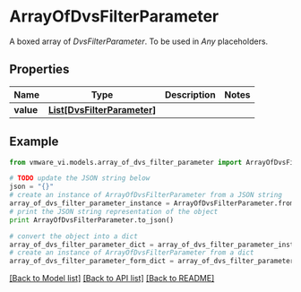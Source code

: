 # ArrayOfDvsFilterParameter

A boxed array of *DvsFilterParameter*. To be used in *Any* placeholders. 

## Properties
Name | Type | Description | Notes
------------ | ------------- | ------------- | -------------
**value** | [**List[DvsFilterParameter]**](DvsFilterParameter.md) |  | 

## Example

```python
from vmware_vi.models.array_of_dvs_filter_parameter import ArrayOfDvsFilterParameter

# TODO update the JSON string below
json = "{}"
# create an instance of ArrayOfDvsFilterParameter from a JSON string
array_of_dvs_filter_parameter_instance = ArrayOfDvsFilterParameter.from_json(json)
# print the JSON string representation of the object
print ArrayOfDvsFilterParameter.to_json()

# convert the object into a dict
array_of_dvs_filter_parameter_dict = array_of_dvs_filter_parameter_instance.to_dict()
# create an instance of ArrayOfDvsFilterParameter from a dict
array_of_dvs_filter_parameter_form_dict = array_of_dvs_filter_parameter.from_dict(array_of_dvs_filter_parameter_dict)
```
[[Back to Model list]](../README.md#documentation-for-models) [[Back to API list]](../README.md#documentation-for-api-endpoints) [[Back to README]](../README.md)


